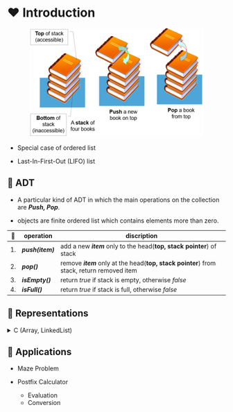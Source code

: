 # ❤️ Introduction

<p align="center">
 <img src = "./img/stack_illustration.png", height="250px", width="400px">
</p>

- Special case of ordered list

- Last-In-First-Out (LIFO) list


## 🧡 ADT

- A particular kind of ADT in which the main operations on the collection are ___Push, Pop___.

- objects are finite ordered list which contains elements more than zero.

|💖|operation|discription|
|-|-|-|
|1.|___push(item)___|add a new ___item___ only to the head(__top, stack pointer__) of stack|
|2.|___pop()___|remove ___item___ only at the head(__top, stack pointer__) from stack, return removed item|
|3.|___isEmpty()___|return _true_ if stack is empty, otherwise _false_|
|4.|___isFull()___|return _true_ if stack is full, otherwise _false_|

## 💛 Representations

<!-- C start -->
<details>

<summary>C (Array, LinkedList) </summary>

<!-- Array start -->
<details>
<summary>With Array</summary>

<!-- Array end -->
</details>

<!-- LinkedList start -->
<details>
<summary>With LinkedList</summary>

### 0. Stack

```C
typedef struct {
    int key;
    /* other fields */
} element;
```

```C
typedef struct stack *stackPointer;
typedef struct stack {
    element data;
    stackPointer link;
};
stackPointer top;
```

### 1. push(v)

![Push](./img/linkedstackpush.gif)

```C
void push(element item){
    stackPointer temp;
    MALLOC(temp, sizeof(*temp));
    temp->data = item;

    temp->link = top;
    top = temp;
}
```

### 2. pop()

- Needed the variable to save poped data

![Push](./img/linkedstackpop.gif)

```C
element pop(){
    stackPointer temp = top;
    element item;
    
    if(!temp)
        return isEmpty();
    
    item = top->data;

    top = temp->link;
    free(temp);
    return item;
}
```

</details> 
<!-- LinkedList end -->

<!-- C end -->
</details>



## 💚 Applications

- Maze Problem

- Postfix Calculator

  - Evaluation
  - Conversion

